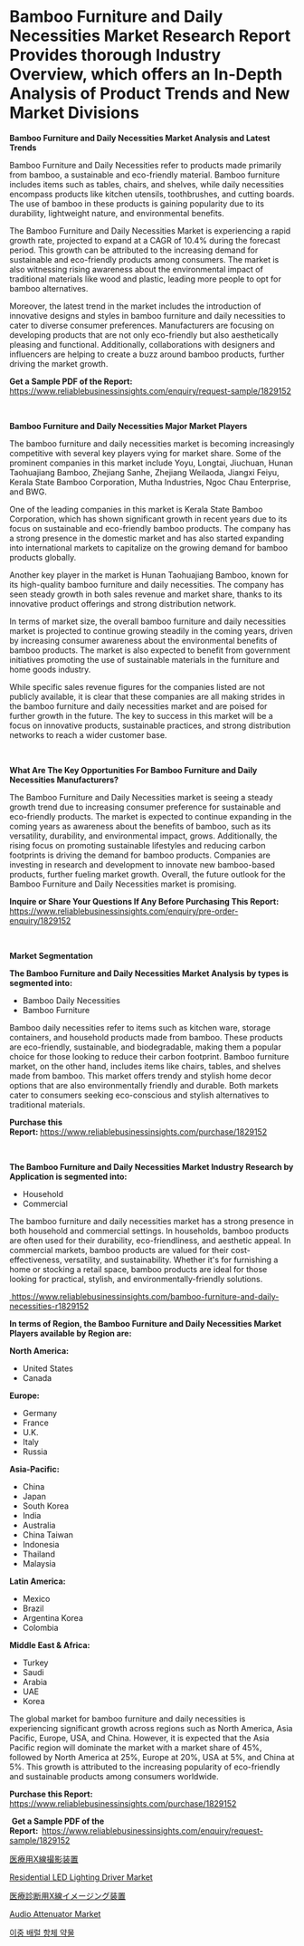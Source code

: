 <p><h1>Bamboo Furniture and Daily Necessities Market Research Report Provides thorough Industry Overview, which offers an In-Depth Analysis of Product Trends and New Market Divisions</h1></p><p><strong>Bamboo Furniture and Daily Necessities Market Analysis and Latest Trends</strong></p>
<p><p>Bamboo Furniture and Daily Necessities refer to products made primarily from bamboo, a sustainable and eco-friendly material. Bamboo furniture includes items such as tables, chairs, and shelves, while daily necessities encompass products like kitchen utensils, toothbrushes, and cutting boards. The use of bamboo in these products is gaining popularity due to its durability, lightweight nature, and environmental benefits.</p><p>The Bamboo Furniture and Daily Necessities Market is experiencing a rapid growth rate, projected to expand at a CAGR of 10.4% during the forecast period. This growth can be attributed to the increasing demand for sustainable and eco-friendly products among consumers. The market is also witnessing rising awareness about the environmental impact of traditional materials like wood and plastic, leading more people to opt for bamboo alternatives.</p><p>Moreover, the latest trend in the market includes the introduction of innovative designs and styles in bamboo furniture and daily necessities to cater to diverse consumer preferences. Manufacturers are focusing on developing products that are not only eco-friendly but also aesthetically pleasing and functional. Additionally, collaborations with designers and influencers are helping to create a buzz around bamboo products, further driving the market growth.</p></p>
<p><strong>Get a Sample PDF of the Report:&nbsp;</strong> <a href="https://www.reliablebusinessinsights.com/enquiry/request-sample/1829152">https://www.reliablebusinessinsights.com/enquiry/request-sample/1829152</a></p>
<p>&nbsp;</p>
<p><strong>Bamboo Furniture and Daily Necessities Major Market Players</strong></p>
<p><p>The bamboo furniture and daily necessities market is becoming increasingly competitive with several key players vying for market share. Some of the prominent companies in this market include Yoyu, Longtai, Jiuchuan, Hunan Taohuajiang Bamboo, Zhejiang Sanhe, Zhejiang Weilaoda, Jiangxi Feiyu, Kerala State Bamboo Corporation, Mutha Industries, Ngoc Chau Enterprise, and BWG.</p><p>One of the leading companies in this market is Kerala State Bamboo Corporation, which has shown significant growth in recent years due to its focus on sustainable and eco-friendly bamboo products. The company has a strong presence in the domestic market and has also started expanding into international markets to capitalize on the growing demand for bamboo products globally.</p><p>Another key player in the market is Hunan Taohuajiang Bamboo, known for its high-quality bamboo furniture and daily necessities. The company has seen steady growth in both sales revenue and market share, thanks to its innovative product offerings and strong distribution network.</p><p>In terms of market size, the overall bamboo furniture and daily necessities market is projected to continue growing steadily in the coming years, driven by increasing consumer awareness about the environmental benefits of bamboo products. The market is also expected to benefit from government initiatives promoting the use of sustainable materials in the furniture and home goods industry.</p><p>While specific sales revenue figures for the companies listed are not publicly available, it is clear that these companies are all making strides in the bamboo furniture and daily necessities market and are poised for further growth in the future. The key to success in this market will be a focus on innovative products, sustainable practices, and strong distribution networks to reach a wider customer base.</p></p>
<p>&nbsp;</p>
<p><strong>What Are The Key Opportunities For Bamboo Furniture and Daily Necessities Manufacturers?</strong></p>
<p><p>The Bamboo Furniture and Daily Necessities market is seeing a steady growth trend due to increasing consumer preference for sustainable and eco-friendly products. The market is expected to continue expanding in the coming years as awareness about the benefits of bamboo, such as its versatility, durability, and environmental impact, grows. Additionally, the rising focus on promoting sustainable lifestyles and reducing carbon footprints is driving the demand for bamboo products. Companies are investing in research and development to innovate new bamboo-based products, further fueling market growth. Overall, the future outlook for the Bamboo Furniture and Daily Necessities market is promising.</p></p>
<p><strong>Inquire or Share Your Questions If Any Before Purchasing This Report:</strong> <a href="https://www.reliablebusinessinsights.com/enquiry/pre-order-enquiry/1829152">https://www.reliablebusinessinsights.com/enquiry/pre-order-enquiry/1829152</a></p>
<p>&nbsp;</p>
<p><strong>Market Segmentation</strong></p>
<p><strong>The Bamboo Furniture and Daily Necessities Market Analysis by types is segmented into:</strong></p>
<p><ul><li>Bamboo Daily Necessities</li><li>Bamboo Furniture</li></ul></p>
<p><p>Bamboo daily necessities refer to items such as kitchen ware, storage containers, and household products made from bamboo. These products are eco-friendly, sustainable, and biodegradable, making them a popular choice for those looking to reduce their carbon footprint. Bamboo furniture market, on the other hand, includes items like chairs, tables, and shelves made from bamboo. This market offers trendy and stylish home decor options that are also environmentally friendly and durable. Both markets cater to consumers seeking eco-conscious and stylish alternatives to traditional materials.</p></p>
<p><strong>Purchase this Report:&nbsp;</strong><a href="https://www.reliablebusinessinsights.com/purchase/1829152">https://www.reliablebusinessinsights.com/purchase/1829152</a></p>
<p>&nbsp;</p>
<p><strong>The Bamboo Furniture and Daily Necessities Market Industry Research by Application is segmented into:</strong></p>
<p><ul><li>Household</li><li>Commercial</li></ul></p>
<p><p>The bamboo furniture and daily necessities market has a strong presence in both household and commercial settings. In households, bamboo products are often used for their durability, eco-friendliness, and aesthetic appeal. In commercial markets, bamboo products are valued for their cost-effectiveness, versatility, and sustainability. Whether it's for furnishing a home or stocking a retail space, bamboo products are ideal for those looking for practical, stylish, and environmentally-friendly solutions.</p></p>
<p><a href="https://www.reliablebusinessinsights.com/bamboo-furniture-and-daily-necessities-r1829152">&nbsp;https://www.reliablebusinessinsights.com/bamboo-furniture-and-daily-necessities-r1829152</a></p>
<p><strong>In terms of Region, the Bamboo Furniture and Daily Necessities Market Players available by Region are:</strong></p>
<p>
    <p> <strong> North America: </strong>
        <ul>
            <li>United States</li>
            <li>Canada</li>
        </ul>
        </p> 
    <p> <strong> Europe: </strong>
        <ul>
            <li>Germany</li>
            <li>France</li>
            <li>U.K.</li>
            <li>Italy</li>
            <li>Russia</li>
        </ul>
        </p> 
    <p> <strong> Asia-Pacific: </strong>
        <ul>
            <li>China</li>
            <li>Japan</li>
            <li>South Korea</li>
            <li>India</li>
            <li>Australia</li>
            <li>China Taiwan</li>
            <li>Indonesia</li>
            <li>Thailand</li>
            <li>Malaysia</li>
        </ul>
        </p> 
    <p> <strong> Latin America: </strong>
        <ul>
            <li>Mexico</li>
            <li>Brazil</li>
            <li>Argentina Korea</li>
            <li>Colombia</li>
        </ul>
        </p> 
    <p> <strong> Middle East & Africa: </strong>
        <ul>
            <li>Turkey</li>
            <li>Saudi</li>
            <li>Arabia</li>
            <li>UAE</li>
            <li>Korea</li>
        </ul>
    </p>
    </p>
<p><p>The global market for bamboo furniture and daily necessities is experiencing significant growth across regions such as North America, Asia Pacific, Europe, USA, and China. However, it is expected that the Asia Pacific region will dominate the market with a market share of 45%, followed by North America at 25%, Europe at 20%, USA at 5%, and China at 5%. This growth is attributed to the increasing popularity of eco-friendly and sustainable products among consumers worldwide.</p></p>
<p><strong>Purchase this Report: </strong><a href="https://www.reliablebusinessinsights.com/purchase/1829152">https://www.reliablebusinessinsights.com/purchase/1829152</a></p>
<p>&nbsp;<strong>Get a Sample PDF of the Report:&nbsp;&nbsp;</strong><a href="https://www.reliablebusinessinsights.com/enquiry/request-sample/1829152">https://www.reliablebusinessinsights.com/enquiry/request-sample/1829152</a></p>
<p><strong></strong></p>
<p><p><a href="https://github.com/gfggqjbfys368009/Market-Research-Report-List-2/blob/main/7115897110153.md">医療用X線撮影装置</a></p><p><a href="https://issuu.com/reportprime-2/docs/residential-led-lighting-driver-market-size-2030.p">Residential LED Lighting Driver Market</a></p><p><a href="https://github.com/qwpelcjko9242629/Market-Research-Report-List-2/blob/main/2661430110152.md">医療診断用X線イメージング装置</a></p><p><a href="https://issuu.com/reportprime-2/docs/audio-attenuator-market-size-2030.pptx">Audio Attenuator Market</a></p><p><a href="https://github.com/romeshmittrochakma11/Market-Research-Report-List-1/blob/main/4711664104920.md">이중 배럴 항체 약물</a></p></p>